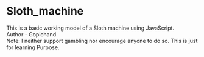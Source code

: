 # Sloth_machine
This is a basic working model of a Sloth machine using JavaScript.
<br>
Author - Gopichand
<br>
Note: I neither support gambling nor encourage anyone to do so. This is just for learning Purpose.
